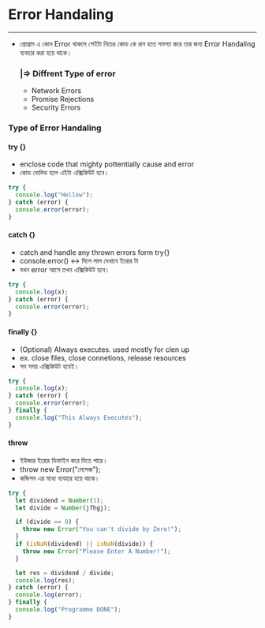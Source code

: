 # Error Handaling

---

- প্রোগ্রাম এ কোন Error থাকলে সেইটা নিচের কোড কে রান হতে সমস্যা করে তার জন্য Error Handaling ব্যবহার করা হয়ে থাকে।
  ### |=> Diffrent Type of error
  - Network Errors
  - Promise Rejections
  - Security Errors

### Type of Error Handaling

#### try {}

- enclose code that mighty pottentially cause and error
- কোড ভেলিড হলে এইটা এক্সিকিউট হবে।

```js
try {
  console.log("Hellow");
} catch (error) {
  console.error(error);
}
```

#### catch {}

- catch and handle any thrown errors form try{}
- console.error() <-> দিলে লাল দেখাবে ইরোর টা
- যখন error আসে তখন এক্সিকিউট হবে।

```js
try {
  console.log(x);
} catch (error) {
  console.error(error);
}
```

#### finally {}

- (Optional) Always executes. used mostly for clen up
- ex. close files, close connetions, release resources
- সব সময় এক্সিকিউট হবেই।

```js
try {
  console.log(x);
} catch (error) {
  console.error(error);
} finally {
  console.log("This Always Executes");
}
```

#### throw

- ইউজার ইরোর ডিফাইন করে দিতে পারে।
- throw new Error("মেসেজ");
- কন্ডিশন এর মধ্যে ব্যবহার হয়ে থাকে।

```js
try {
  let dividend = Number(1);
  let divide = Number(jfhgj);

  if (divide == 0) {
    throw new Error("You can't divide by Zero!");
  }
  if (isNaN(dividend) || isNaN(divide)) {
    throw new Error("Please Enter A Number!");
  }

  let res = dividend / divide;
  console.log(res);
} catch (error) {
  console.log(error);
} finally {
  console.log("Programme DONE");
}
```
